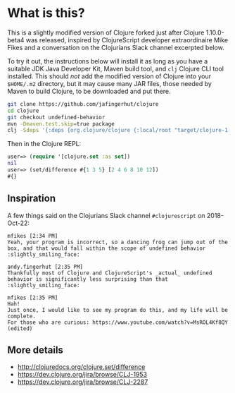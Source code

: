 # What is this?

This is a slightly modified version of Clojure forked just after
Clojure 1.10.0-beta4 was released, inspired by ClojureScript developer
extraordinaire Mike Fikes and a conversation on the Clojurians Slack
channel excerpted below.

To try it out, the instructions below will install it as long as you
have a suitable JDK Java Developer Kit, Maven build tool, and `clj`
Clojure CLI tool installed.  This should _not_ add the modified
version of Clojure into your `$HOME/.m2` directory, but it may cause
many JAR files, those needed by Maven to build Clojure, to be
downloaded and put there.

```bash
git clone https://github.com/jafingerhut/clojure
cd clojure
git checkout undefined-behavior
mvn -Dmaven.test.skip=true package
clj -Sdeps '{:deps {org.clojure/clojure {:local/root "target/clojure-1.10.0-master-SNAPSHOT.jar"}}}'
```

Then in the Clojure REPL:

```clojure
user=> (require '[clojure.set :as set])
nil
user=> (set/difference #{1 3 5} [2 4 6 8 10 12])
#{}
```


## Inspiration

A few things said on the Clojurians Slack channel `#clojurescript` on
2018-Oct-22:

```
mfikes [2:34 PM]
Yeah, your program is incorrect, so a dancing frog can jump out of the box, and that would fall within the scope of undefined behavior :slightly_smiling_face:

andy.fingerhut [2:35 PM]
Thankfully most of Clojure and ClojureScript's _actual_ undefined behavior is significantly less surprising than that :slightly_smiling_face:

mfikes [2:35 PM]
Hah!
Just once, I would like to see my program do this, and my life will be complete.
For those who are curious: https://www.youtube.com/watch?v=MsROL4Kf8QY (edited)
```


## More details

+ http://clojuredocs.org/clojure.set/difference
+ https://dev.clojure.org/jira/browse/CLJ-1953
+ https://dev.clojure.org/jira/browse/CLJ-2287
